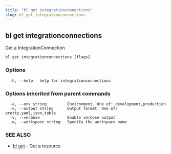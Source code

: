 ```yaml
---
title: "bl get integrationconnections"
slug: bl_get_integrationconnections
---
```

## bl get integrationconnections

Get a IntegrationConnection

```
bl get integrationconnections [flags]
```

### Options

```
  -h, --help   help for integrationconnections
```

### Options inherited from parent commands

```
  -e, --env string         Environment. One of: development,production
  -o, --output string      Output format. One of: pretty,yaml,json,table
  -v, --verbose            Enable verbose output
  -w, --workspace string   Specify the workspace name
```

### SEE ALSO

* [bl get](bl_get.md)	 - Get a resource

